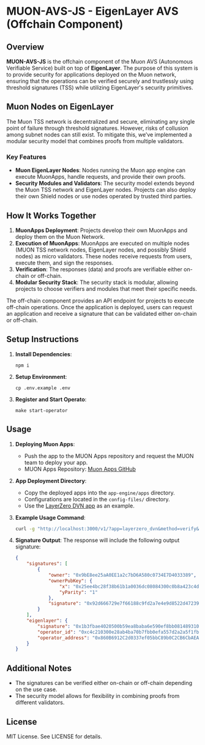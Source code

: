 
# MUON-AVS-JS - EigenLayer AVS (Offchain Component)

## Overview
**MUON-AVS-JS** is the offchain component of the Muon AVS (Autonomous Verifiable Service) built on top of **EigenLayer**. The purpose of this system is to provide security for applications deployed on the Muon network, ensuring that the operations can be verified securely and trustlessly using threshold signatures (TSS) while utilizing EigenLayer's security primitives. 

## Muon Nodes on EigenLayer
The Muon TSS network is decentralized and secure, eliminating any single point of failure through threshold signatures. However, risks of collusion among subnet nodes can still exist. To mitigate this, we’ve implemented a modular security model that combines proofs from multiple validators.

### Key Features
- **Muon EigenLayer Nodes**: Nodes running the Muon app engine can execute MuonApps, handle requests, and provide their own proofs.
- **Security Modules and Validators**: The security model extends beyond the Muon TSS network and EigenLayer nodes. Projects can also deploy their own Shield nodes or use nodes operated by trusted third parties.

## How It Works Together
1. **MuonApps Deployment**: Projects develop their own MuonApps and deploy them on the Muon Network.
2. **Execution of MuonApps**: MuonApps are executed on multiple nodes (MUON TSS network nodes, EigenLayer nodes, and possibly Shield nodes) as micro validators. These nodes receive requests from users, execute them, and sign the responses.
3. **Verification**: The responses (data) and proofs are verifiable either on-chain or off-chain.
4. **Modular Security Stack**: The security stack is modular, allowing projects to choose verifiers and modules that meet their specific needs.

The off-chain component provides an API endpoint for projects to execute off-chain operations. Once the application is deployed, users can request an application and receive a signature that can be validated either on-chain or off-chain.

## Setup Instructions

1. **Install Dependencies**:
    ```
    npm i
    ```

2. **Setup Environment**:
    ```
    cp .env.example .env
    ```

3. **Register and Start Operato**:
    ```
    make start-operator
    ```

## Usage

1. **Deploying Muon Apps**:
   - Push the app to the MUON Apps repository and request the MUON team to deploy your app.
   - MUON Apps Repository: [Muon Apps GitHub](https://github.com/muon-protocol/muon-apps/tree/master/general)

2. **App Deployment Directory**:
   - Copy the deployed apps into the `app-engine/apps` directory.
   - Configurations are located in the `config-files/` directory.
   - Use the [LayerZero DVN app](./app-engine/apps/layerzero_dvn.js) as an example.

3. **Example Usage Command**:
    ```bash
    curl -g "http://localhost:3000/v1/?app=layerzero_dvn&method=verify&params[jobId]=3&params[network]=ftm"
    ```

4. **Signature Output**:
   The response will include the following output signature:
    ```json
    {
        "signatures": [
            {
                "owner": "0x9bE8ee25aA0EE1a2c7bD6A580c0734E7D4033389",
                "ownerPubKey": {
                    "x": "0x25ee4bc28f38b61b1a0036dc08084300c0b8a423c4da17911a2ba4d9e845c2e5",
                    "yParity": "1"
                },
                "signature": "0x92d666729e7f66188c9fd2a7e4e9d8522d472393139fd4366644c7ec3906578c"
            }
        ],
        "eigenlayer": {
            "signature": "0x1b3fbae4020500b59ea8baba6e590ef8bb081489310d96e19d7aa09c4874f83000be09a89c97d2072555cd5f47d2a2637ec773f5094a2c040e33600ac425606e1b",
            "operator_id": "0xc4c210300e28ab4ba70b7fbb0efa557d2a2a5f1fbfa6f856e4cf3e9d766a21dc",
            "operator_address": "0x860B6912C2d0337ef05bbC89b0C2CB6CbAEAB4A5"
        }
    }
    ```

## Additional Notes
- The signatures can be verified either on-chain or off-chain depending on the use case.
- The security model allows for flexibility in combining proofs from different validators.

## License
MIT License. See LICENSE for details.

